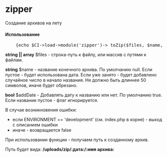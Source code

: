 # zipper
Создание архивов на лету

<h4>Использование</h4>
<pre>
&nbsp;&nbsp;&nbsp;&nbsp;{echo $CI->load->module('zipper')->_toZip($files, $name, $addDate)}
</pre>
<p><b>string || array</b> $files - строка-путь к файлу, или массив с путями к файлам.</p>
<p><b>string</b> $name - название конечного архива. По умолчанию null. Если пустое - будет использована дата. Если уже занято - будет добавлено случайное число в начало названия. Не должно быть длиннее 50 символов, иначе будет обрезано.</p>
<p><b>bool</b> $addDate - Добавлять дату к названию или нет. По умолчанию true. Если название пустое - флаг игнорируется.</p>
<p></p>
<p>В случае возникновения ошибки:</p>
<ul>
<li>если ENVIRONMENT == 'development' (см. index.php в корне) - выход с описанием ошибки</li>
<li>иначе - возвращается false</li>
</ul>

<p>При использовании функции - получаем путь к созданному архив.</p>
<p>Путь будет вида: <b>/uploads/zip/:дата:/:имя архива:</b></p>

